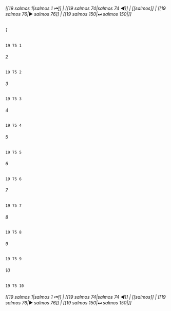 
###### [[19 salmos 1|salmos 1 ⏮]] | [[19 salmos 74|salmos 74 ◀]] | [[salmos]] | [[19 salmos 76|▶ salmos 76]] | [[19 salmos 150|⏭ salmos 150|]]

###### 1
``` verse
19 75 1 
```
###### 2
``` verse
19 75 2 
```
###### 3
``` verse
19 75 3 
```
###### 4
``` verse
19 75 4 
```
###### 5
``` verse
19 75 5 
```
###### 6
``` verse
19 75 6 
```
###### 7
``` verse
19 75 7 
```
###### 8
``` verse
19 75 8 
```
###### 9
``` verse
19 75 9 
```
###### 10
``` verse
19 75 10 
```

###### [[19 salmos 1|salmos 1 ⏮]] | [[19 salmos 74|salmos 74 ◀]] | [[salmos]] | [[19 salmos 76|▶ salmos 76]] | [[19 salmos 150|⏭ salmos 150|]]

